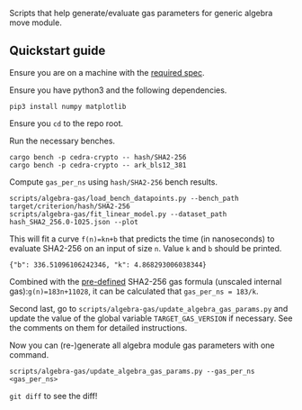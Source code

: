 Scripts that help generate/evaluate gas parameters for generic algebra move module.

## Quickstart guide
Ensure you are on a machine with the [required spec](https://cedra.dev/nodes/validator-node/operator/node-requirements/).

Ensure you have python3 and the following dependencies.
```
pip3 install numpy matplotlib
```

Ensure you `cd` to the repo root.

Run the necessary benches.
```
cargo bench -p cedra-crypto -- hash/SHA2-256
cargo bench -p cedra-crypto -- ark_bls12_381
```

Compute `gas_per_ns` using `hash/SHA2-256` bench results.
```
scripts/algebra-gas/load_bench_datapoints.py --bench_path target/criterion/hash/SHA2-256
scripts/algebra-gas/fit_linear_model.py --dataset_path hash_SHA2_256.0-1025.json --plot
```
This will fit a curve `f(n)=kn+b`
that predicts the time (in nanoseconds) to evaluate SHA2-256 on an input of size `n`.
Value `k` and `b` should be printed.
```
{"b": 336.51096106242346, "k": 4.868293006038344}
```

Combined with the [pre-defined](https://github.com/cedra-labs/cedra/blob/2d6ed231ca39fc07422dfe95aa76746b2210e36d/cedra-move/cedra-gas-schedule/src/gas_schedule/move_stdlib.rs#L23-L24) SHA2-256 gas formula (unscaled internal gas):`g(n)=183n+11028`,
it can be calculated that `gas_per_ns = 183/k`.

Second last, go to `scripts/algebra-gas/update_algebra_gas_params.py`
and update the value of the global variable `TARGET_GAS_VERSION` if necessary.
See the comments on them for detailed instructions.

Now you can (re-)generate all algebra module gas parameters with one command.
```
scripts/algebra-gas/update_algebra_gas_params.py --gas_per_ns <gas_per_ns>
```

`git diff` to see the diff!
